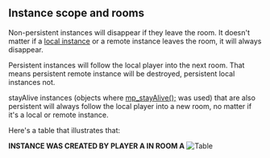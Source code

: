 Instance scope and rooms
--------------

Non-persistent instances will disappear if they leave the room. It doesn't matter if a [local instance](concepts/instances) or a remote instance leaves the room, it will always disappear.

Persistent instances will follow the local player into the next room. That means persistent remote instance will be destroyed, persistent local instances not.

stayAlive instances (objects where [mp_stayAlive();](functions/sync/mp_stayAlive) was used) that are also persistent will always follow the local player into a new room, no matter if it's a local or remote instance.

Here's a table that illustrates that:

**INSTANCE WAS CREATED BY PLAYER A IN ROOM A**
![Table](images/4.PNG)